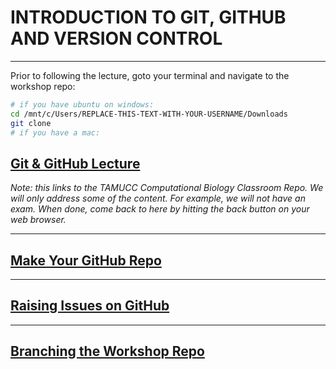 # INTRODUCTION TO GIT, GITHUB AND VERSION CONTROL

---

Prior to following the lecture, goto your terminal and navigate to the workshop repo:

```bash
# if you have ubuntu on windows:
cd /mnt/c/Users/REPLACE-THIS-TEXT-WITH-YOUR-USERNAME/Downloads
git clone
# if you have a mac:

```

## [Git & GitHub Lecture](https://github.com/tamucc-comp-bio/classroom_repo_2023/blob/master/lectures/lecture04.md#iv-version-control)

_Note: this links to the TAMUCC Computational Biology Classroom Repo. We will only address some of the content. For example, we will not have an exam. When done, come back to here by hitting the back button on your web browser._

---

## [Make Your GitHub Repo](../tutorial_github_makerepo)

---

## [Raising Issues on GitHub](../tutorial_github_issues/README.md)

---

## [Branching the Workshop Repo](../tutorial_github_branching/README.md)
